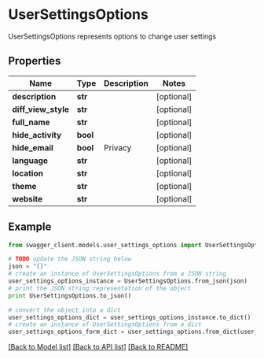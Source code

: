 # UserSettingsOptions

UserSettingsOptions represents options to change user settings

## Properties
Name | Type | Description | Notes
------------ | ------------- | ------------- | -------------
**description** | **str** |  | [optional] 
**diff_view_style** | **str** |  | [optional] 
**full_name** | **str** |  | [optional] 
**hide_activity** | **bool** |  | [optional] 
**hide_email** | **bool** | Privacy | [optional] 
**language** | **str** |  | [optional] 
**location** | **str** |  | [optional] 
**theme** | **str** |  | [optional] 
**website** | **str** |  | [optional] 

## Example

```python
from swagger_client.models.user_settings_options import UserSettingsOptions

# TODO update the JSON string below
json = "{}"
# create an instance of UserSettingsOptions from a JSON string
user_settings_options_instance = UserSettingsOptions.from_json(json)
# print the JSON string representation of the object
print UserSettingsOptions.to_json()

# convert the object into a dict
user_settings_options_dict = user_settings_options_instance.to_dict()
# create an instance of UserSettingsOptions from a dict
user_settings_options_form_dict = user_settings_options.from_dict(user_settings_options_dict)
```
[[Back to Model list]](../README.md#documentation-for-models) [[Back to API list]](../README.md#documentation-for-api-endpoints) [[Back to README]](../README.md)


